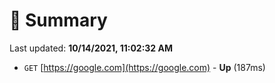 # 📖 Summary
Last updated: **10/14/2021, 11:02:32 AM**

- `GET` [https://google.com](https://google.com) - **Up** (187ms)
